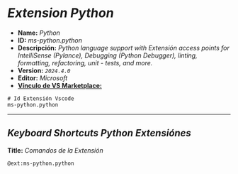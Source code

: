 <!-- Autor: Daniel Benjamin Perez Morales -->
<!-- GitHub: https://github.com/DanielBenjaminPerezMoralesDev13 -->
<!-- Gitlab: https://gitlab.com/DanielBenjaminPerezMoralesDev13 -->
<!-- Correo electrónico: danielperezdev@proton.me -->

# ***Extension Python***

- **Name:** *Python*
- **ID:** *ms-python.python*
- **Descripción:** *Python language support with Extensión access points for IntelliSense (Pylance), Debugging (Python Debugger), linting, formatting, refactoring, unit - tests, and more.*
- **Version:** *`2024.4.0`*
- **Editor:** *Microsoft*
- **[Vínculo de VS Marketplace:](https://marketplace.visualstudio.com/items?itemName=ms-python.python "https://marketplace.visualstudio.com/items?itemName=ms-python.python")**

```plaintext
# Id Extensión Vscode
ms-python.python
```

---

## ***Keyboard Shortcuts Python Extensiónes***

**Title:** *Comandos de la Extensión*

```plaintext
@ext:ms-python.python
```
